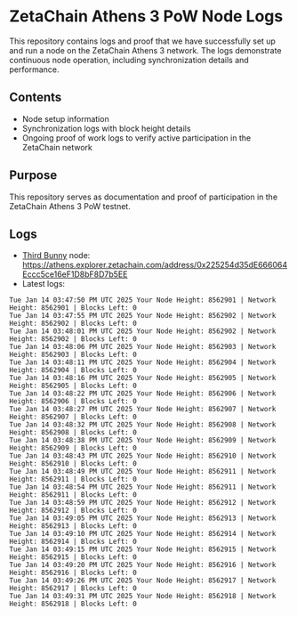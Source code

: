 # ZetaChain Athens 3 PoW Node Logs
This repository contains logs and proof that we have successfully set up and run a node on the ZetaChain Athens 3 network. The logs demonstrate continuous node operation, including synchronization details and performance.

## Contents
- Node setup information
- Synchronization logs with block height details
- Ongoing proof of work logs to verify active participation in the ZetaChain network

## Purpose
This repository serves as documentation and proof of participation in the ZetaChain Athens 3 PoW testnet.

## Logs

- [Third Bunny](https://thirdbunny.xyz/) node: https://athens.explorer.zetachain.com/address/0x225254d35dE666064Eccc5ce16eF1D8bF8D7b5EE
- Latest logs:
```
Tue Jan 14 03:47:50 PM UTC 2025 Your Node Height: 8562901 | Network Height: 8562901 | Blocks Left: 0
Tue Jan 14 03:47:55 PM UTC 2025 Your Node Height: 8562902 | Network Height: 8562902 | Blocks Left: 0
Tue Jan 14 03:48:01 PM UTC 2025 Your Node Height: 8562902 | Network Height: 8562902 | Blocks Left: 0
Tue Jan 14 03:48:06 PM UTC 2025 Your Node Height: 8562903 | Network Height: 8562903 | Blocks Left: 0
Tue Jan 14 03:48:11 PM UTC 2025 Your Node Height: 8562904 | Network Height: 8562904 | Blocks Left: 0
Tue Jan 14 03:48:16 PM UTC 2025 Your Node Height: 8562905 | Network Height: 8562905 | Blocks Left: 0
Tue Jan 14 03:48:22 PM UTC 2025 Your Node Height: 8562906 | Network Height: 8562906 | Blocks Left: 0
Tue Jan 14 03:48:27 PM UTC 2025 Your Node Height: 8562907 | Network Height: 8562907 | Blocks Left: 0
Tue Jan 14 03:48:32 PM UTC 2025 Your Node Height: 8562908 | Network Height: 8562908 | Blocks Left: 0
Tue Jan 14 03:48:38 PM UTC 2025 Your Node Height: 8562909 | Network Height: 8562909 | Blocks Left: 0
Tue Jan 14 03:48:43 PM UTC 2025 Your Node Height: 8562910 | Network Height: 8562910 | Blocks Left: 0
Tue Jan 14 03:48:49 PM UTC 2025 Your Node Height: 8562911 | Network Height: 8562911 | Blocks Left: 0
Tue Jan 14 03:48:54 PM UTC 2025 Your Node Height: 8562911 | Network Height: 8562911 | Blocks Left: 0
Tue Jan 14 03:48:59 PM UTC 2025 Your Node Height: 8562912 | Network Height: 8562912 | Blocks Left: 0
Tue Jan 14 03:49:05 PM UTC 2025 Your Node Height: 8562913 | Network Height: 8562913 | Blocks Left: 0
Tue Jan 14 03:49:10 PM UTC 2025 Your Node Height: 8562914 | Network Height: 8562914 | Blocks Left: 0
Tue Jan 14 03:49:15 PM UTC 2025 Your Node Height: 8562915 | Network Height: 8562915 | Blocks Left: 0
Tue Jan 14 03:49:20 PM UTC 2025 Your Node Height: 8562916 | Network Height: 8562916 | Blocks Left: 0
Tue Jan 14 03:49:26 PM UTC 2025 Your Node Height: 8562917 | Network Height: 8562917 | Blocks Left: 0
Tue Jan 14 03:49:31 PM UTC 2025 Your Node Height: 8562918 | Network Height: 8562918 | Blocks Left: 0
```
